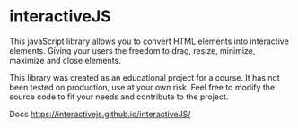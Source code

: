# interactiveJS
This javaScript library allows you to convert HTML elements into interactive elements. Giving your users the freedom to drag, resize, minimize, maximize and close elements.

This library was created as an educational project for a course. It has not been tested on production, use at your own risk.
Feel free to modify the source code to fit your needs and contribute to the project.

Docs https://interactivejs.github.io/interactiveJS/
